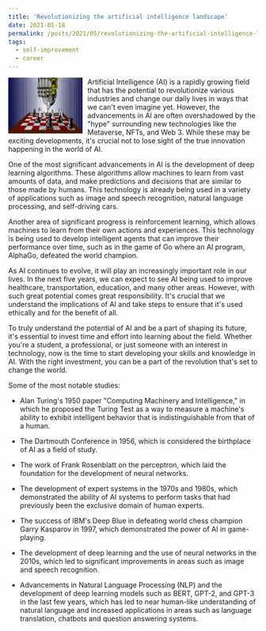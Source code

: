 ```yaml
---
title: 'Revolutionizing the artificial intelligence landscape'
date: 2021-05-18
permalink: /posts/2021/05/revolutionizing-the-artificial-intelligence-landscape/
tags:
  - self-improvement
  - career
---
```


<img width="150" alt="chess robot" src="/images/posts/revolutionizing-the-artificial-intelligence-landscape.jpg" style="float: left; margin-right: 10px;" /> Artificial Intelligence (AI) is a rapidly growing field that has the potential to revolutionize various industries and change our daily lives in ways that we can't even imagine yet. However, the advancements in AI are often overshadowed by the "hype" surrounding new technologies like the Metaverse, NFTs, and Web 3. While these may be exciting developments, it's crucial not to lose sight of the true innovation happening in the world of AI.

One of the most significant advancements in AI is the development of deep learning algorithms. These algorithms allow machines to learn from vast amounts of data, and make predictions and decisions that are similar to those made by humans. This technology is already being used in a variety of applications such as image and speech recognition, natural language processing, and self-driving cars.

Another area of significant progress is reinforcement learning, which allows machines to learn from their own actions and experiences. This technology is being used to develop intelligent agents that can improve their performance over time, such as in the game of Go where an AI program, AlphaGo, defeated the world champion.

As AI continues to evolve, it will play an increasingly important role in our lives. In the next five years, we can expect to see AI being used to improve healthcare, transportation, education, and many other areas. However, with such great potential comes great responsibility. It's crucial that we understand the implications of AI and take steps to ensure that it's used ethically and for the benefit of all.

To truly understand the potential of AI and be a part of shaping its future, it's essential to invest time and effort into learning about the field. Whether you're a student, a professional, or just someone with an interest in technology, now is the time to start developing your skills and knowledge in AI. With the right investment, you can be a part of the revolution that's set to change the world.

Some of the most notable studies:

* Alan Turing's 1950 paper "Computing Machinery and Intelligence," in which he proposed the Turing Test as a way to measure a machine's ability to exhibit intelligent behavior that is indistinguishable from that of a human.

* The Dartmouth Conference in 1956, which is considered the birthplace of AI as a field of study.

* The work of Frank Rosenblatt on the perceptron, which laid the foundation for the development of neural networks.

* The development of expert systems in the 1970s and 1980s, which demonstrated the ability of AI systems to perform tasks that had previously been the exclusive domain of human experts.

* The success of IBM's Deep Blue in defeating world chess champion Garry Kasparov in 1997, which demonstrated the power of AI in game-playing.

* The development of deep learning and the use of neural networks in the 2010s, which led to significant improvements in areas such as image and speech recognition.

* Advancements in Natural Language Processing (NLP) and the development of deep learning models such as BERT, GPT-2, and GPT-3 in the last few years, which has led to near human-like understanding of natural language and increased applications in areas such as language translation, chatbots and question answering systems.
